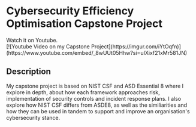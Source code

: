 <h1>Cybersecurity Efficiency Optimisation Capstone Project</h1>
Watch it on Youtube. <br>
 [![Youtube Video on my Capstone Project](https://imgur.com/iYtOqfn)](https://www.youtube.com/embed/_8wUUt05Hhw?si=uIXixf21xMr581JN) </br>

<h2>Description</h2>
My capstone project is based on NIST CSF and ASD Essential 8 where I explore in depth, about how each framework approaches risk, implementation of security controls and incident response plans. I also explore how NIST CSF differs from ASDE8, as well as the similiarities and how they can be used in tandem to support and improve an organisation's cybersecurity stance.
<br />

